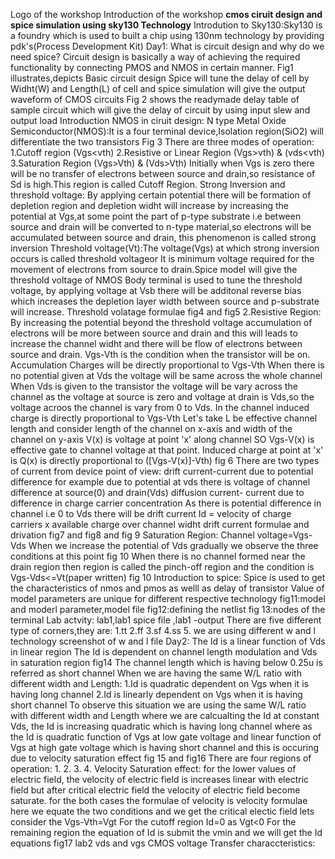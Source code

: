 Logo of the workshop
Introduction of the workshop
**cmos ciruit design and spice simulation using sky130 Technology**
Introdution to Sky130:Sky130 is a foundry which is used to built a chip using 130nm technology by providing pdk's(Process Development Kit)
Day1:
What is circuit design and why do we need spice?
Circuit design is basically a way of achieving the required functionality by connecting PMOS and NMOS in certain manner.
Fig1 illustrates,depicts Basic circuit design
Spice will tune the delay of cell by Widht(W) and Length(L) of cell and spice simulation will give the output waveform of CMOS circuits
Fig 2 shows the readymade delay table of sample circuit which will give the delay of circuit by using input slew and output load
Introduction NMOS in ciruit design:
N type Metal Oxide Semiconductor(NMOS):It is a four terminal device,Isolation region(SiO2) will differentiate the two transistors
Fig 3
There are three modes of operation:
1.Cutoff region (Vgs<vth)
2.Resistive or Linear Region (Vgs>vth) & (vds<vth)
3.Saturation Region (Vgs>Vth) & (Vds>Vth)
Initially when Vgs is  zero there will be no transfer of electrons between source and drain,so resistance of Sd is high.This region is called Cutoff Region.
Strong Inversion and threshold voltage:
By applying certain potential there will be formation of depletion region and depletion widht will increase by increasing the potential at Vgs,at some point the part of p-type substrate i.e between source and drain will be converted to n-type material,so electrons will be accumulated between source and drain, this phenomenon is called strong inversion 
Threshold voltage(Vt):The voltage(Vgs) at which strong inversion occurs is called threshold voltageor It is minimum voltage required for the movement of electrons from source to drain.Spice model will give the threshold voltage of NMOS
Body terminal is used to tune the threshold voltage, by applying voltage at Vsb there will be additonal reverse bias which increases the depletion layer width between source and p-substrate will increase. 
Threshold volatage formulae
fig4 and fig5
2.Resistive Region:
By increasing the potential beyond the threshold voltage accumulation of electrons will be more between source and drain and this will leads to increase the channel widht and there will be flow of electrons between source and drain.
Vgs-Vth is the condition when the transistor will be on.
Accumulation Charges will be directly proportional to Vgs-Vth
When there is no potential given at Vds the voltage will be same across the whole channel
When Vds is given to the transistor the voltage will be vary across the channel as the voltage at source is zero and voltage at drain is Vds,so the voltage acroos the channel is vary from 0 to Vds. 
In the channel induced charge is directly proportional to Vgs-Vth
Let's take L be effective channel length and consider length of the channel on x-axis and width of the channel on y-axis
V(x) is voltage at point 'x' along channel
SO Vgs-V(x) is effective gate to channel voltage at that point.
Induced charge at point at 'x' is Q(x) is directly proportional to ([Vgs-V(x)]-Vth)
fig 6 
There are two types of current from device point of view:
drift current-current due to potential difference for example due to potential at vds there is voltage of channel difference at source(0) and drain(Vds)
diffusion current- current due to difference in charge carrier concentration
As there is potential difference in channel i.e 0 to Vds there will be drift current
Id = velocity of charge carriers x available charge over channel widht
drift current formulae and drivation
fig7 and fig8 and fig 9
Saturation Region:
Channel voltage=Vgs-Vds
When we increase the potential of Vds gradually we observe the three conditions at this point
fig 10
When there is no channel formed near the drain region then region is called the pinch-off region and the condition is Vgs-Vds<=Vt(paper written)
fig 10
Introduction to spice:
Spice is used to get the characteristics of nmos and pmos as welll as delay of transistor 
Value of model parameters are unique for different respective technology
fig11:model and moderl parameter,model file 
fig12:defining the netlist
fig 13:nodes of the terminal
Lab actvity:
lab1,lab1 spice file ,lab1 -output
There are five different type of corners,they are:
1.tt
2.ff
3.sf
4.ss
5.
we are using different w and l technology
screenshot of w and l file
Day2:
The Id is a linear function of Vds in linear region
The Id is dependent on channel length modulation and Vds in saturation region
fig14
The channel length which is having below 0.25u is referred as short channel
When we are having the same W/L ratio with different width and Length:
1.Id is quadratic dependent on Vgs when it is having long channel 
2.Id is linearly dependent on Vgs when it is having short channel
To observe this situation we are using the same W/L ratio with different width and Length where we are calcualting the Id at constant Vds, the Id is increasing quadratic which is having long channel where as the Id is  quadratic function of Vgs at low gate voltage and linear function of Vgs at high gate voltage which is having short channel and this is occuring due to velocity saturation effect
fig 15 and fig16
There are four regions of operation:
1.
2.
3.
4.
Velocity Saturation effect:
for the lower values of electric field, the velocity of electric field is increases linear with electric field but after critical electric field the velocity of electric field become saturate.
for the both cases the formulae of velocity is 
velocity formulae
here we equate the two conditions and we get the critical electic field 
lets consider the Vgs-Vth=Vgt
For the cutoff region Id=0 as Vgt<0
For the remaining region the equation of Id is submit the vmin and we will get the Id equations
fig17
lab2 vds and vgs
CMOS voltage Transfer characcteristics:
